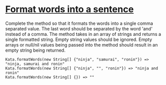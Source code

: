 # [Format words into a sentence](https://www.codewars.com/kata/format-words-into-a-sentence "https://www.codewars.com/kata/51689e27fe9a00b126000004")

Complete the method so that it formats the words into a single comma separated value. The last word should be separated by the word 'and' instead of a comma. The method takes in an array of strings and returns a single formatted string. Empty string values should be ignored. Empty arrays or null/nil values being passed into the method should result in an empty string being returned. 

```
Kata.formatWords(new String[] {"ninja", "samurai", "ronin"}) => "ninja, samurai and ronin"
Kata.formatWords(new String[] {"ninja", "", "ronin"}) => "ninja and ronin"
Kata.formatWords(new String[] {}) => ""
```